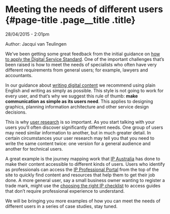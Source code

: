 Meeting the needs of different users {#page-title .page__title .title}
====================================
28/04/2015 - 2:01pm

Author: Jacqui van Teulingen

We’ve been getting some great feedback from the initial guidance on [how
to apply the Digital Service Standard](/standard/how-apply-standard).
One of the important challenges that’s been raised is how to meet the
needs of specialists who often have very different requirements from
general users; for example, lawyers and accountants.

In our guidance about [writing digital
content](/standard/how-apply-standard/writing-digital-content) we
recommend using plain English and writing as simply as possible. This
style is not going to work for every user, and that’s why we suggest
this rule of thumb: **make communication as simple as its users need**.
This applies to designing graphics, planning information architecture
and other service design decisions.

This is why [user research](/standard/how-apply-standard/user-research)
is so important. As you start talking with your users you’ll often
discover significantly different needs. One group of users may need
similar information to another, but in much greater detail. In certain
circumstances your user research may tell you that you need to write the
same content twice: one version for a general audience and another for
technical users.

A great example is the journey mapping work that [IP
Australia](http://www.ipaustralia.gov.au/) has done to make their
content accessible to different kinds of users. Users who identify as
professionals can access the [IP Professional
Portal](http://www.ipaustralia.gov.au/ip-professional-portal/) from the
top of the site to quickly find content and resources that help them to
get their job done. A more general user, say a small business owner
wanting to register a trade mark, might use the [choosing the right IP
checklist](http://www.ipaustralia.gov.au/get-the-right-ip/choosing-the-right-ip/)
to access guides that don’t require professional experience to
understand.

We will be bringing you more examples of how you can meet the needs of
different users in a series of case studies, stay tuned.

